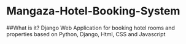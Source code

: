 # Mangaza-Hotel-Booking-System
##What is it?
Django Web Application for booking hotel rooms and properties based on Python, Django, Html, CSS and Javascript
